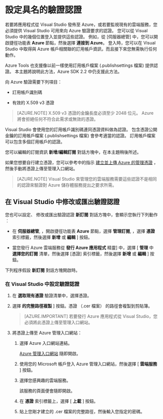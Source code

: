 <properties
   pageTitle="設定具名的驗證認證 | Microsoft Azure"
   description="了解如何提供 Visual Studio 可用來向 Azure 驗證要求的認證，以便將應用程式從 Visual Studio 發佈至 Azure，或用來監視現有的雲端服務。 "
   services="visual-studio-online"
   documentationCenter="na"
   authors="TomArcher"
   manager="douge"
   editor="" />
<tags
   ms.service="multiple"
   ms.devlang="dotnet"
   ms.topic="article"
   ms.tgt_pltfrm="na"
   ms.workload="multiple"
   ms.date="09/02/2015"
   ms.author="tarcher" />

# 設定具名的驗證認證

若要將應用程式從 Visual Studio 發佈至 Azure，或若要監視現有的雲端服務，您必須提供 Visual Studio 可用來向 Azure 驗證要求的認證。 您可以從 Visual Studio 中的幾個位置登入並提供這些認證。 例如，從 [伺服器總管] 中，您可以開啟捷徑功能表 **Azure** 節點，然後選擇 **連接到 Azure**。 登入時，您可以在 Visual Studio 中取得與 Azure 帳戶相關聯的訂用帳戶資訊，而且接下來您無需執行任何動作。

Azure Tools 也支援像以前一樣使用訂用帳戶檔案 (.publishsettings 檔案) 提供認證。 本主題將說明此方法，Azure SDK 2.2 中仍支援此方法。

向 Azure 驗證需要下列項目：

- 訂用帳戶識別碼

- 有效的 X.509 v3 憑證

>[AZURE.NOTE] X.509 v3 憑證的金鑰長度必須至少 2048 位元。 Azure 將會拒絕任何不符合此需求或無效的憑證。

Visual Studio 會使用您的訂用帳戶識別碼連同憑證資料做為認證。 包含憑證公開金鑰的訂用帳戶檔案 (.publishsettings 檔案) 會參考適當的認證。 訂用帳戶檔案可以包含多個訂用帳戶的認證。

您可以編輯的訂閱資訊 **新增/編輯訂閱** 對話方塊中，在本主題稍後所述。

如果您想要自行建立憑證，您可以參考中的指示 [建立並上傳 Azure 的管理憑證](https://msdn.microsoft.com/library/windowsazure/gg551722.aspx) ，然後手動將憑證上傳至管理入口網站。

>[AZURE.NOTE] Visual Studio 來管理您的雲端服務需要這些認證不是相同的認證來驗證對 Azure 儲存體服務提出之要求所需。

## 在 Visual Studio 中修改或匯出驗證認證

您也可以設定、 修改或匯出驗證認證 **新訂閱** 對話方塊中，會顯示您執行下列動作 ︰

- 在 **伺服器總管**, ，開啟捷徑功能表 **Azure** 節點，選擇 **管理訂閱**, ，選擇 **憑證** 索引標籤，然後選擇 **新增** 或 **編輯** ] 按鈕。

- 當您發行 Azure 雲端服務從 **發行 Azure 應用程式** 精靈] 中，選擇 [ **管理** 中 **選擇您的訂閱** 清單，然後選擇 [憑證] 索引標籤，然後選擇 **新增** 或 **編輯** ] 按鈕。

下列程序假設 **新訂閱** 對話方塊開啟時。

### 在 Visual Studio 中設定驗證認證

1. 在 **選取現有憑證** 驗證清單中，選擇憑證。

1. 選擇 **的完整路徑複製** ] 按鈕。憑證 （.cer 檔案） 的路徑會複製到剪貼簿。

    >[AZURE.IMPORTANT] 若要發行 Azure 應用程式從 Visual Studio，您必須將此憑證上傳至管理入口網站。

1. 將憑證上傳至 Azure 管理入口網站：

    1. 選擇 Azure 入口網站連結。

          [Azure 管理入口網站](http://go.microsoft.com/fwlink/?LinkID=213885) 隨即開啟。

    1. 使用您的 Microsoft 帳戶登入 Azure 管理入口網站，然後選擇 [ **雲端服務** ] 按鈕。

    1. 選擇您感興趣的雲端服務。

        該服務的頁面便會隨即開啟。

    1. 在 **憑證** 索引標籤上，選擇 [ **上載** ] 按鈕。

    1. 貼上您剛才建立的 .cer 檔案的完整路徑，然後輸入您指定的密碼。


